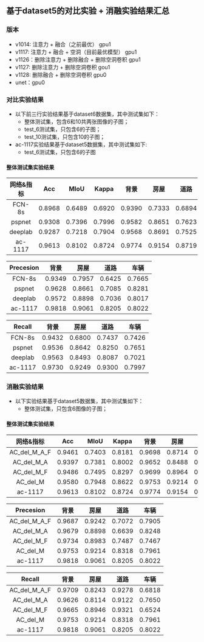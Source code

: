 ## 基于dataset5的对比实验 + 消融实验结果汇总

### 版本
- v1014: 注意力 + 融合（之前最优） gpu1
- v1117: 注意力 + 融合 + 空洞（目前最优模型） gpu1
- v1126：删除注意力 + 删除融合 + 删除空洞卷积 gpu1
- v1127: 删除注意力 + 删除空洞卷积 gou1
- v1128: 删除融合 + 删除空洞卷积 gpu0
- unet：gpu0

### 对比实验结果
- 以下前三行实验结果基于dataset6数据集，其中测试集如下：
  - 整体测试集，包含6和10共两张图像的子图；
  - test_6测试集，只包含6的子图；
  - test_10测试集，只包含10的子图；
- ac-1117实验结果基于dataset5数据集，其中测试集如下:
  - test_6测试集，只包含6的子图

#### 整体测试集实验结果

|     网络&指标    |  Acc   |  MIoU  | Kappa  |  背景  |  房屋  |  道路  |  车辆  |
| :-----: | :----: | :----: | :----: | :----: | :----: | :----: | :----: |
|  FCN-8s  | 0.8968 | 0.6489 | 0.6920 | 0.9390 | 0.7333 | 0.6894 | 0.7544 |
|  pspnet  | 0.9308 | 0.7396 | 0.7996 | 0.9582 | 0.8651 | 0.7623 | 0.7954 |
|  deeplab  | 0.9287 | 0.7218 | 0.7904 | 0.9568 | 0.8691 | 0.7525 | 0.7486 |
|  ac-1117  | 0.9613 | 0.8102 | 0.8724 | 0.9774 | 0.9154 | 0.8719 | 0.8009 |


|     Precesion    |  背景  |  房屋  |  道路  |  车辆  |
| :-----: | :----: | :----: | :----: | :----: |
|  FCN-8s  | 0.9349 | 0.7957 | 0.6425 | 0.7665 |
|  pspnet  | 0.9628 | 0.8661 | 0.7085 | 0.8281 |
|  deeplab | 0.9572 | 0.8898 | 0.7036 | 0.8017 |
|  ac-1117 | 0.9818 | 0.9061 | 0.8205 | 0.8022 |

|    Recall    |  背景  |  房屋  |  道路  |  车辆  |
| :-----: | :----: | :----: | :----: | :----: |
|  FCN-8s  | 0.9432 | 0.6800 | 0.7437 | 0.7426 |
|  pspnet  | 0.9536 | 0.8642 | 0.8250 | 0.7651 |
|  deeplab | 0.9563 | 0.8493 | 0.8087 | 0.7021 |
|  ac-1117 | 0.9730 | 0.9249 | 0.9300 | 0.7997 |



### 消融实验结果
- 以下实验结果基于dataset5数据集，其中测试集如下：
  - 整体测试集，只包含6图像的子图；

#### 整体测试集实验结果

|     网络&指标    |  Acc   |  MIoU  | Kappa  |  背景  |  房屋  |  道路  |  车辆  |
| :-----: | :----: | :----: | :----: | :----: | :----: | :----: | :----: |
|  AC_del_M_A_F  | 0.9461 | 0.7403 | 0.8181 | 0.9698 | 0.8714 | 0.8026 | 0.7321 |
|  AC_del_M_A  | 0.9397 | 0.7381 | 0.8002 | 0.9652 | 0.8488 | 0.7685 | 0.7938 |
|  AC_del_M_F  | 0.9486 | 0.7495 | 0.8297 | 0.9699 |  0.8964 | 0.8304 | 0.6964 |
|  AC_del_M  | 0.9580 | 0.7948 | 0.8622 | 0.9753 | 0.9214 | 0.8318 | 0.7961 |
|  ac-1117  | 0.9613 | 0.8102 | 0.8724 | 0.9774 | 0.9154 | 0.8719 | 0.8009 |


|     Precesion    |  背景  |  房屋  |  道路  |  车辆  |
| :-----: | :----: | :----: | :----: | :----: |
|  AC_del_M_A_F  | 0.9687 | 0.9242 | 0.7072 | 0.7905 |
|  AC_del_M_A  | 0.9679 | 0.8898 | 0.6639 | 0.8248 |
|  AC_del_M_F  | 0.9734 | 0.8983 | 0.7487 | 0.7467 |  
|  AC_del_M  | 0.9753 | 0.9214 | 0.8318 | 0.7961 |
|  ac-1117 | 0.9818 | 0.9061 | 0.8205 | 0.8022 |


|    Recall    |  背景  |  房屋  |  道路  |  车辆  |
| :-----: | :----: | :----: | :----: | :----: |
|  AC_del_M_A_F  | 0.9709 | 0.8243 | 0.9278 | 0.6818 |
|  AC_del_M_A  | 0.9626 | 0.8114 | 0.9122 | 0.7650 |
|  AC_del_M_F  | 0.9665 | 0.8946 | 0.9321 | 0.6524 |
|  AC_del_M  | 0.9753 | 0.9214 | 0.8318 | 0.7961 |
|  ac-1117 | 0.9818 | 0.9061 | 0.8205 | 0.8022 |





  
